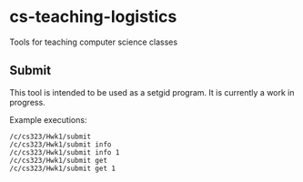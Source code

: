 # cs-teaching-logistics
Tools for teaching computer science classes

## Submit
This tool is intended to be used as a setgid program. It is currently a work in progress.

Example executions:
```
/c/cs323/Hwk1/submit
/c/cs323/Hwk1/submit info
/c/cs323/Hwk1/submit info 1
/c/cs323/Hwk1/submit get
/c/cs323/Hwk1/submit get 1
```
